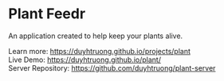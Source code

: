 <h1>Plant Feedr</h1>
An application created to help keep your plants alive. 

Learn more: https://duyhtruong.github.io/projects/plant
</br>
Live Demo: https://duyhtruong.github.io/plant/
</br>
Server Repository: https://github.com/duyhtruong/plant-server
